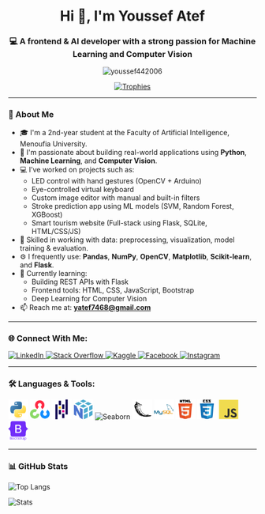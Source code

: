 <h1 align="center">Hi 👋, I'm Youssef Atef</h1>
<h3 align="center">💻 A frontend & AI developer with a strong passion for Machine Learning and Computer Vision</h3>

<p align="center">
  <img src="https://komarev.com/ghpvc/?username=youssef442006&label=Profile%20views&color=0e75b6&style=flat" alt="youssef442006" />
</p>

<p align="center">
  <a href="https://github.com/ryo-ma/github-profile-trophy">
    <img src="https://github-profile-trophy.vercel.app/?username=youssef442006&theme=algolia&no-frame=true&no-bg=true" alt="Trophies" />
  </a>
</p>

---

### 🚀 About Me

- 🎓 I'm a 2nd-year student at the Faculty of Artificial Intelligence, Menoufia University.
- 🧠 I'm passionate about building real-world applications using **Python**, **Machine Learning**, and **Computer Vision**.
- 💻 I’ve worked on projects such as:
  - LED control with hand gestures (OpenCV + Arduino)
  - Eye-controlled virtual keyboard
  - Custom image editor with manual and built-in filters
  - Stroke prediction app using ML models (SVM, Random Forest, XGBoost)
  - Smart tourism website (Full-stack using Flask, SQLite, HTML/CSS/JS)
- 🔬 Skilled in working with data: preprocessing, visualization, model training & evaluation.
- ⚙️ I frequently use: **Pandas**, **NumPy**, **OpenCV**, **Matplotlib**, **Scikit-learn**, and **Flask**.
- 🌱 Currently learning:
  - Building REST APIs with Flask
  - Frontend tools: HTML, CSS, JavaScript, Bootstrap
  - Deep Learning for Computer Vision
- 📫 Reach me at: **yatef7468@gmail.com**

---

### 🌐 Connect With Me:

<p align="left">
  <a href="https://linkedin.com/in/youssef atef" target="_blank">
    <img src="https://raw.githubusercontent.com/rahuldkjain/github-profile-readme-generator/master/src/images/icons/Social/linked-in-alt.svg" alt="LinkedIn" height="30" width="40" />
  </a>
  <a href="https://stackoverflow.com/users/youssef atef" target="_blank">
    <img src="https://raw.githubusercontent.com/rahuldkjain/github-profile-readme-generator/master/src/images/icons/Social/stack-overflow.svg" alt="Stack Overflow" height="30" width="40" />
  </a>
  <a href="https://kaggle.com/youssefatef442006" target="_blank">
    <img src="https://raw.githubusercontent.com/rahuldkjain/github-profile-readme-generator/master/src/images/icons/Social/kaggle.svg" alt="Kaggle" height="30" width="40" />
  </a>
  <a href="https://fb.com/youssef atef" target="_blank">
    <img src="https://raw.githubusercontent.com/rahuldkjain/github-profile-readme-generator/master/src/images/icons/Social/facebook.svg" alt="Facebook" height="30" width="40" />
  </a>
  <a href="https://instagram.com/youssefatef35" target="_blank">
    <img src="https://raw.githubusercontent.com/rahuldkjain/github-profile-readme-generator/master/src/images/icons/Social/instagram.svg" alt="Instagram" height="30" width="40" />
  </a>
</p>

---

### 🛠️ Languages & Tools:

<p align="left">
  <img src="https://raw.githubusercontent.com/devicons/devicon/master/icons/python/python-original.svg" alt="Python" width="40" height="40"/>
  <img src="https://raw.githubusercontent.com/devicons/devicon/master/icons/opencv/opencv-original.svg" alt="OpenCV" width="40" height="40"/>
  <img src="https://raw.githubusercontent.com/devicons/devicon/master/icons/pandas/pandas-original.svg" alt="Pandas" width="40" height="40"/>
  <img src="https://raw.githubusercontent.com/devicons/devicon/master/icons/numpy/numpy-original.svg" alt="NumPy" width="40" height="40"/>
  <img src="https://seaborn.pydata.org/_images/logo-mark-lightbg.svg" alt="Seaborn" width="40" height="40"/>
  <img src="https://raw.githubusercontent.com/devicons/devicon/master/icons/flask/flask-original.svg" alt="Flask" width="40" height="40"/>
  <img src="https://raw.githubusercontent.com/devicons/devicon/master/icons/mysql/mysql-original-wordmark.svg" alt="MySQL" width="40" height="40"/>
  <img src="https://raw.githubusercontent.com/devicons/devicon/master/icons/html5/html5-original-wordmark.svg" alt="HTML5" width="40" height="40"/>
  <img src="https://raw.githubusercontent.com/devicons/devicon/master/icons/css3/css3-original-wordmark.svg" alt="CSS3" width="40" height="40"/>
  <img src="https://raw.githubusercontent.com/devicons/devicon/master/icons/javascript/javascript-original.svg" alt="JavaScript" width="40" height="40"/>
  <img src="https://raw.githubusercontent.com/devicons/devicon/master/icons/bootstrap/bootstrap-plain-wordmark.svg" alt="Bootstrap" width="40" height="40"/>
</p>

---

### 📊 GitHub Stats

<p align="left">
  <img src="https://github-readme-stats.vercel.app/api/top-langs?username=youssef442006&show_icons=true&locale=en&layout=compact&theme=algolia" alt="Top Langs" />
</p>

<p align="left">
  <img src="https://github-readme-stats.vercel.app/api?username=youssef442006&show_icons=true&locale=en&theme=algolia" alt="Stats" />
</p>
